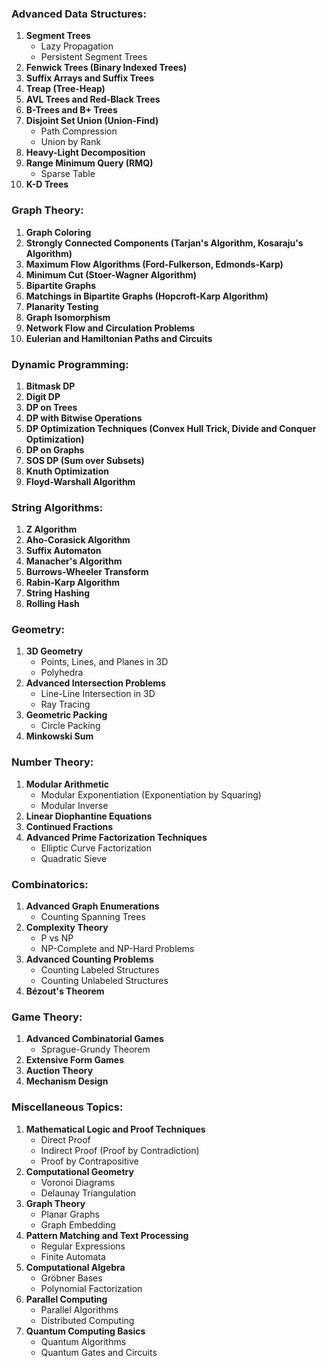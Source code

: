 ### Advanced Data Structures:
1. **Segment Trees**
   - Lazy Propagation
   - Persistent Segment Trees
2. **Fenwick Trees (Binary Indexed Trees)**
3. **Suffix Arrays and Suffix Trees**
4. **Treap (Tree-Heap)**
5. **AVL Trees and Red-Black Trees**
6. **B-Trees and B+ Trees**
7. **Disjoint Set Union (Union-Find)**
   - Path Compression
   - Union by Rank
8. **Heavy-Light Decomposition**
9. **Range Minimum Query (RMQ)**
   - Sparse Table
10. **K-D Trees**

### Graph Theory:
1. **Graph Coloring**
2. **Strongly Connected Components (Tarjan's Algorithm, Kosaraju's Algorithm)**
3. **Maximum Flow Algorithms (Ford-Fulkerson, Edmonds-Karp)**
4. **Minimum Cut (Stoer-Wagner Algorithm)**
5. **Bipartite Graphs**
6. **Matchings in Bipartite Graphs (Hopcroft-Karp Algorithm)**
7. **Planarity Testing**
8. **Graph Isomorphism**
9. **Network Flow and Circulation Problems**
10. **Eulerian and Hamiltonian Paths and Circuits**

### Dynamic Programming:
1. **Bitmask DP**
2. **Digit DP**
3. **DP on Trees**
4. **DP with Bitwise Operations**
5. **DP Optimization Techniques (Convex Hull Trick, Divide and Conquer Optimization)**
6. **DP on Graphs**
7. **SOS DP (Sum over Subsets)**
8. **Knuth Optimization**
9. **Floyd-Warshall Algorithm**

### String Algorithms:
1. **Z Algorithm**
2. **Aho-Corasick Algorithm**
3. **Suffix Automaton**
4. **Manacher's Algorithm**
5. **Burrows-Wheeler Transform**
6. **Rabin-Karp Algorithm**
7. **String Hashing**
8. **Rolling Hash**

### Geometry:
1. **3D Geometry**
   - Points, Lines, and Planes in 3D
   - Polyhedra
2. **Advanced Intersection Problems**
   - Line-Line Intersection in 3D
   - Ray Tracing
3. **Geometric Packing**
   - Circle Packing
4. **Minkowski Sum**

### Number Theory:
1. **Modular Arithmetic**
   - Modular Exponentiation (Exponentiation by Squaring)
   - Modular Inverse
2. **Linear Diophantine Equations**
3. **Continued Fractions**
4. **Advanced Prime Factorization Techniques**
   - Elliptic Curve Factorization
   - Quadratic Sieve

### Combinatorics:
1. **Advanced Graph Enumerations**
   - Counting Spanning Trees
2. **Complexity Theory**
   - P vs NP
   - NP-Complete and NP-Hard Problems
3. **Advanced Counting Problems**
   - Counting Labeled Structures
   - Counting Unlabeled Structures
4. **Bézout's Theorem**

### Game Theory:
1. **Advanced Combinatorial Games**
   - Sprague-Grundy Theorem
2. **Extensive Form Games**
3. **Auction Theory**
4. **Mechanism Design**

### Miscellaneous Topics:
1. **Mathematical Logic and Proof Techniques**
   - Direct Proof
   - Indirect Proof (Proof by Contradiction)
   - Proof by Contrapositive
2. **Computational Geometry**
   - Voronoi Diagrams
   - Delaunay Triangulation
3. **Graph Theory**
   - Planar Graphs
   - Graph Embedding
4. **Pattern Matching and Text Processing**
   - Regular Expressions
   - Finite Automata
5. **Computational Algebra**
   - Gröbner Bases
   - Polynomial Factorization
6. **Parallel Computing**
   - Parallel Algorithms
   - Distributed Computing
7. **Quantum Computing Basics**
   - Quantum Algorithms
   - Quantum Gates and Circuits